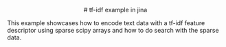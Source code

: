 <p align="center">
# tf-idf example in jina



This example showcases how to encode text data with a tf-idf feature descriptor using sparse scipy arrays and how to do search with the sparse data.